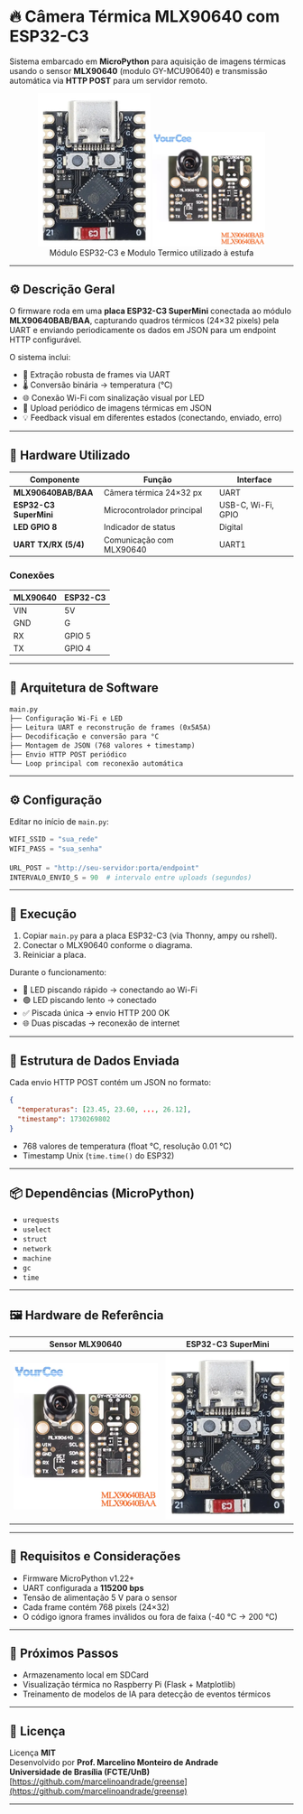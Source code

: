 # 🔥 Câmera Térmica MLX90640 com ESP32-C3

Sistema embarcado em **MicroPython** para aquisição de imagens térmicas usando o sensor **MLX90640** (modulo GY-MCU90640) e transmissão automática via **HTTP POST** para um servidor remoto.

<div align="center">
  <figure>
    <img src="https://github.com/marcelinoandrade/greense/blob/main/client/N05_Estufa_Termica_MP/esp32_c3.png" alt="ESP32" width="200"> 
        <img src="https://github.com/marcelinoandrade/greense/blob/main/client/N05_Estufa_Termica_MP/camera_termica.png" alt="ESP32" width="200"> <br>
    <figcaption>Módulo ESP32-C3 e Modulo Termico utilizado à estufa</figcaption>
  </figure>
</div>


---

## ⚙️ Descrição Geral

O firmware roda em uma **placa ESP32-C3 SuperMini** conectada ao módulo **MLX90640BAB/BAA**, capturando quadros térmicos (24×32 pixels) pela UART e enviando periodicamente os dados em JSON para um endpoint HTTP configurável.

O sistema inclui:
- 🧠 Extração robusta de frames via UART  
- 🌡️ Conversão binária → temperatura (°C)  
- 🌐 Conexão Wi-Fi com sinalização visual por LED  
- 🔄 Upload periódico de imagens térmicas em JSON  
- 💡 Feedback visual em diferentes estados (conectando, enviado, erro)  

---

## 🧩 Hardware Utilizado

| Componente | Função | Interface |
|-------------|---------|-----------|
| **MLX90640BAB/BAA** | Câmera térmica 24×32 px | UART |
| **ESP32-C3 SuperMini** | Microcontrolador principal | USB-C, Wi-Fi, GPIO |
| **LED GPIO 8** | Indicador de status | Digital |
| **UART TX/RX (5/4)** | Comunicação com MLX90640 | UART1 |

### Conexões

| MLX90640 | ESP32-C3 |
|-----------|----------|
| VIN | 5V |
| GND | G |
| RX | GPIO 5 |
| TX | GPIO 4 |

---

## 🧠 Arquitetura de Software

```
main.py
├── Configuração Wi-Fi e LED
├── Leitura UART e reconstrução de frames (0x5A5A)
├── Decodificação e conversão para °C
├── Montagem de JSON (768 valores + timestamp)
├── Envio HTTP POST periódico
└── Loop principal com reconexão automática
```

---

## ⚙️ Configuração

Editar no início de `main.py`:

```python
WIFI_SSID = "sua_rede"
WIFI_PASS = "sua_senha"

URL_POST = "http://seu-servidor:porta/endpoint"
INTERVALO_ENVIO_S = 90  # intervalo entre uploads (segundos)
```

---

## 🚀 Execução

1. Copiar `main.py` para a placa ESP32-C3 (via Thonny, ampy ou rshell).  
2. Conectar o MLX90640 conforme o diagrama.  
3. Reiniciar a placa.

Durante o funcionamento:
- 🔴 LED piscando rápido → conectando ao Wi-Fi  
- 🟢 LED piscando lento → conectado  
- ✅ Piscada única → envio HTTP 200 OK  
- 🌐 Duas piscadas → reconexão de internet  

---

## 🧾 Estrutura de Dados Enviada

Cada envio HTTP POST contém um JSON no formato:

```json
{
  "temperaturas": [23.45, 23.60, ..., 26.12],
  "timestamp": 1730269802
}
```

- 768 valores de temperatura (float °C, resolução 0.01 °C)  
- Timestamp Unix (`time.time()` do ESP32)  

---

## 📦 Dependências (MicroPython)

- `urequests`
- `uselect`
- `struct`
- `network`
- `machine`
- `gc`
- `time`

---

## 🖼️ Hardware de Referência

| Sensor MLX90640 | ESP32-C3 SuperMini |
|-----------------|-------------------|
| ![MLX90640](camera_termica.png) | ![ESP32-C3](esp32_c3.png) |

---

## 🔋 Requisitos e Considerações

- Firmware MicroPython v1.22+  
- UART configurada a **115200 bps**  
- Tensão de alimentação 5 V para o sensor  
- Cada frame contém 768 pixels (24×32)  
- O código ignora frames inválidos ou fora de faixa (-40 °C → 200 °C)  

---

## 🧪 Próximos Passos

- Armazenamento local em SDCard  
- Visualização térmica no Raspberry Pi (Flask + Matplotlib)  
- Treinamento de modelos de IA para detecção de eventos térmicos  

---

## 📄 Licença

Licença **MIT**  
Desenvolvido por **Prof. Marcelino Monteiro de Andrade**  
**Universidade de Brasília (FCTE/UnB)**  
[https://github.com/marcelinoandrade/greense](https://github.com/marcelinoandrade/greense)

---
